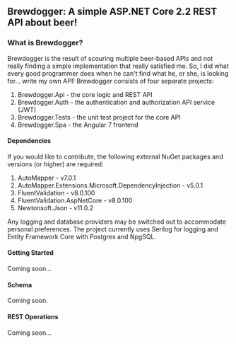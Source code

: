 ## Brewdogger: A simple ASP.NET Core 2.2 REST API about beer!
### What is Brewdogger?
Brewdogger is the result of scouring multiple beer-based APIs and not really
finding a simple implementation that really satisfied me. So, I did what every
good programmer does when he can't find what he, or she, is looking for... write 
my own API! Brewdogger consists of four separate projects:
1. Brewdogger.Api - the core logic and REST API
2. Brewdogger.Auth - the authentication and authorization API service (JWT)
3. Brewdogger.Tests - the unit test project for the core API
4. Brewdogger.Spa - the Angular 7 frontend

#### Dependencies
If you would like to contribute, the following external NuGet packages and versions (or higher) are required:
1. AutoMapper - v7.0.1
2. AutoMapper.Extensions.Microsoft.DependencyInjection - v5.0.1
3. FluentValidation - v8.0.100
4. FluentValidation.AspNetCore - v8.0.100
5. Newtonsoft.Json - v11.0.2

Any logging and database providers may be switched out to accommodate personal preferences. 
The project currently uses Serilog for logging and Entity Framework Core with Postgres and NpgSQL.

#### Getting Started
Coming soon...

#### Schema
Coming soon.

#### REST Operations
Coming soon...
